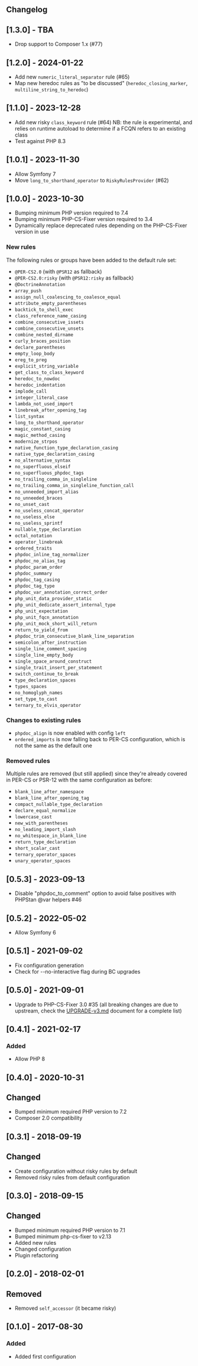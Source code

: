 Changelog
---------

## [1.3.0] - TBA
- Drop support to Composer 1.x (#77)

## [1.2.0] - 2024-01-22
- Add new `numeric_literal_separator` rule (#65)
- Map new heredoc rules as "to be discussed" (`heredoc_closing_marker`, `multiline_string_to_heredoc`) 

## [1.1.0] - 2023-12-28
- Add new risky `class_keyword` rule (#64)
  NB: the rule is experimental, and relies on runtime autoload to determine if a FCQN refers to an existing class
- Test against PHP 8.3

## [1.0.1] - 2023-11-30
- Allow Symfony 7
- Move `long_to_shorthand_operator` to `RiskyRulesProvider` (#62)

## [1.0.0] - 2023-10-30
- Bumping minimum PHP version required to 7.4
- Bumping minimum PHP-CS-Fixer version required to 3.4
- Dynamically replace deprecated rules depending on the PHP-CS-Fixer version in use

### New rules
The following rules or groups have been added to the default rule set:
- `@PER-CS2.0` (with `@PSR12` as fallback)
- `@PER-CS2.0:risky` (with `@PSR12:risky` as fallback)
- `@DoctrineAnnotation`
- `array_push`
- `assign_null_coalescing_to_coalesce_equal`
- `attribute_empty_parentheses`
- `backtick_to_shell_exec`
- `class_reference_name_casing`
- `combine_consecutive_issets`
- `combine_consecutive_unsets`
- `combine_nested_dirname`
- `curly_braces_position`
- `declare_parentheses`
- `empty_loop_body`
- `ereg_to_preg`
- `explicit_string_variable`
- `get_class_to_class_keyword`
- `heredoc_to_nowdoc`
- `heredoc_indentation`
- `implode_call`
- `integer_literal_case`
- `lambda_not_used_import`
- `linebreak_after_opening_tag`
- `list_syntax`
- `long_to_shorthand_operator`
- `magic_constant_casing`
- `magic_method_casing`
- `modernize_strpos`
- `native_function_type_declaration_casing`
- `native_type_declaration_casing`
- `no_alternative_syntax`
- `no_superfluous_elseif`
- `no_superfluous_phpdoc_tags`
- `no_trailing_comma_in_singleline`
- `no_trailing_comma_in_singleline_function_call`
- `no_unneeded_import_alias`
- `no_unneeded_braces`
- `no_unset_cast`
- `no_useless_concat_operator`
- `no_useless_else`
- `no_useless_sprintf`
- `nullable_type_declaration`
- `octal_notation`
- `operator_linebreak`
- `ordered_traits`
- `phpdoc_inline_tag_normalizer`
- `phpdoc_no_alias_tag`
- `phpdoc_param_order`
- `phpdoc_summary`
- `phpdoc_tag_casing`
- `phpdoc_tag_type`
- `phpdoc_var_annotation_correct_order`
- `php_unit_data_provider_static`
- `php_unit_dedicate_assert_internal_type`
- `php_unit_expectation`
- `php_unit_fqcn_annotation`
- `php_unit_mock_short_will_return`
- `return_to_yield_from`
- `phpdoc_trim_consecutive_blank_line_separation`
- `semicolon_after_instruction`
- `single_line_comment_spacing`
- `single_line_empty_body`
- `single_space_around_construct`
- `single_trait_insert_per_statement`
- `switch_continue_to_break`
- `type_declaration_spaces`
- `types_spaces`
- `no_homoglyph_names`
- `set_type_to_cast`
- `ternary_to_elvis_operator`


### Changes to existing rules
- `phpdoc_align` is now enabled with config `left`
- `ordered_imports` is now falling back to PER-CS configuration, which is not the same as the default one

### Removed rules
Multiple rules are removed (but still applied) since they're already covered in PER-CS or PSR-12 with the same configuration as before:
- `blank_line_after_namespace`
- `blank_line_after_opening_tag`
- `compact_nullable_type_declaration`
- `declare_equal_normalize`
- `lowercase_cast`
- `new_with_parentheses`
- `no_leading_import_slash`
- `no_whitespace_in_blank_line`
- `return_type_declaration`
- `short_scalar_cast`
- `ternary_operator_spaces`
- `unary_operator_spaces`

## [0.5.3] - 2023-09-13
- Disable "phpdoc_to_comment" option to avoid false positives with PHPStan @var helpers #46

## [0.5.2] - 2022-05-02
- Allow Symfony 6

## [0.5.1] - 2021-09-02
- Fix configuration generation
- Check for --no-interactive flag during BC upgrades

## [0.5.0] - 2021-09-01
- Upgrade to PHP-CS-Fixer 3.0 #35 (all breaking changes are due to upstream, check the [UPGRADE-v3.md](https://github.com/FriendsOfPHP/PHP-CS-Fixer/blob/v3.0.2/UPGRADE-v3.md) document for a complete list)

## [0.4.1] - 2021-02-17
### Added
- Allow PHP 8

## [0.4.0] - 2020-10-31
## Changed
- Bumped minimum required PHP version to 7.2
- Composer 2.0 compatibility

## [0.3.1] - 2018-09-19
## Changed
- Create configuration without risky rules by default
- Removed risky rules from default configuration

## [0.3.0] - 2018-09-15
## Changed
- Bumped minimum required PHP version to 7.1
- Bumped minimum php-cs-fixer to v2.13
- Added new rules
- Changed configuration
- Plugin refactoring


## [0.2.0] - 2018-02-01
## Removed
- Removed `self_accessor` (it became risky)

## [0.1.0] - 2017-08-30
### Added
- Added first configuration

